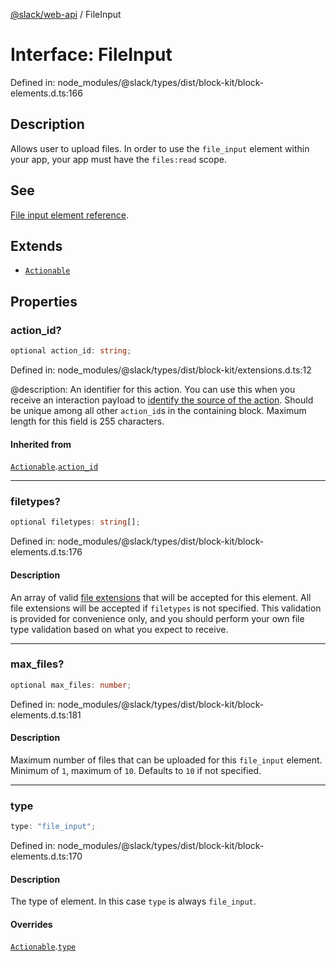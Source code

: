 [@slack/web-api](../index.md) / FileInput

# Interface: FileInput

Defined in: node\_modules/@slack/types/dist/block-kit/block-elements.d.ts:166

## Description

Allows user to upload files. In order to use the `file_input` element within your app,
your app must have the `files:read` scope.

## See

[File input element reference](https://docs.slack.dev/reference/block-kit/block-elements/file-input-element).

## Extends

- [`Actionable`](Actionable.md)

## Properties

### action\_id?

```ts
optional action_id: string;
```

Defined in: node\_modules/@slack/types/dist/block-kit/extensions.d.ts:12

@description: An identifier for this action. You can use this when you receive an interaction payload to
[identify the source of the action](https://docs.slack.dev/interactivity/handling-user-interaction#payloads). Should be unique
among all other `action_id`s in the containing block. Maximum length for this field is 255 characters.

#### Inherited from

[`Actionable`](Actionable.md).[`action_id`](Actionable.md#action_id)

***

### filetypes?

```ts
optional filetypes: string[];
```

Defined in: node\_modules/@slack/types/dist/block-kit/block-elements.d.ts:176

#### Description

An array of valid [file extensions](https://docs.slack.dev/reference/objects/file-object) that will be accepted
for this element. All file extensions will be accepted if `filetypes` is not specified. This validation is provided
for convenience only, and you should perform your own file type validation based on what you expect to receive.

***

### max\_files?

```ts
optional max_files: number;
```

Defined in: node\_modules/@slack/types/dist/block-kit/block-elements.d.ts:181

#### Description

Maximum number of files that can be uploaded for this `file_input` element. Minimum of `1`, maximum of
`10`. Defaults to `10` if not specified.

***

### type

```ts
type: "file_input";
```

Defined in: node\_modules/@slack/types/dist/block-kit/block-elements.d.ts:170

#### Description

The type of element. In this case `type` is always `file_input`.

#### Overrides

[`Actionable`](Actionable.md).[`type`](Actionable.md#type)
